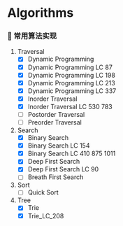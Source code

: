 # Algorithms
### :scroll: 常用算法实现
1. Traversal
   - [x] Dynamic Programming
   - [x] Dynamic Programming LC 87
   - [x] Dynamic Programming LC 198
   - [x] Dynamic Programming LC 213
   - [x] Dynamic Programming LC 337
   - [x] Inorder Traversal
   - [x] Inorder Traversal LC 530 783
   - [ ] Postorder Traversal
   - [ ] Preorder Traversal
2. Search
   - [x] Binary Search
   - [x] Binary Search LC 154
   - [x] Binary Search LC 410 875 1011
   - [x] Deep First Search
   - [x] Deep First Search LC 90
   - [ ] Breath First Search
3. Sort
   - [ ] Quick Sort
4. Tree
   - [x] Trie
   - [x] Trie_LC_208
